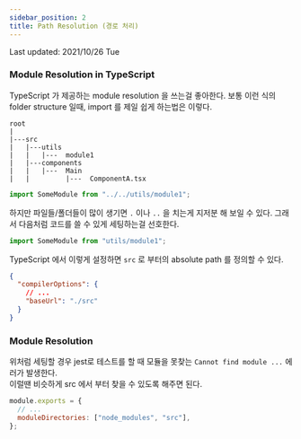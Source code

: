 ```yaml
---
sidebar_position: 2
title: Path Resolution (경로 처리)
---
```


Last updated: 2021/10/26 Tue

### Module Resolution in TypeScript

TypeScript 가 제공하는 module resolution 을 쓰는걸 좋아한다. 보통 이런 식의 folder structure 일때, import 를 제일 쉽게 하는법은 이렇다.

```
root
|
|---src
|   |---utils
|   |   |---  module1
|   |---components
|   |   |---  Main
|   |         |---  ComponentA.tsx
```

```js title='ComponentA.tsx'
import SomeModule from "../../utils/module1";
```

하지만 파일들/폴더들이 많이 생기면 `.` 이나 `..` 을 치는게 지저분 해 보일 수 있다. 그래서 다음처럼 코드를 쓸 수 있게 세팅하는걸 선호한다.

```js
import SomeModule from "utils/module1";
```

TypeScript 에서 이렇게 설정하면 `src` 로 부터의 absolute path 를 정의할 수 있다.

```json title='tsconfig.json'
{
  "compilerOptions": {
    // ...
    "baseUrl": "./src"
  }
}
```

### Module Resolution

위처럼 세팅할 경우 jest로 테스트를 할 때 모듈을 못찾는 `Cannot find module ...` 에러가 발생한다.  
이럴땐 비슷하게 src 에서 부터 찾을 수 있도록 해주면 된다.

```js title='jest.config.js'
module.exports = {
  // ...
  moduleDirectories: ["node_modules", "src"],
};
```
